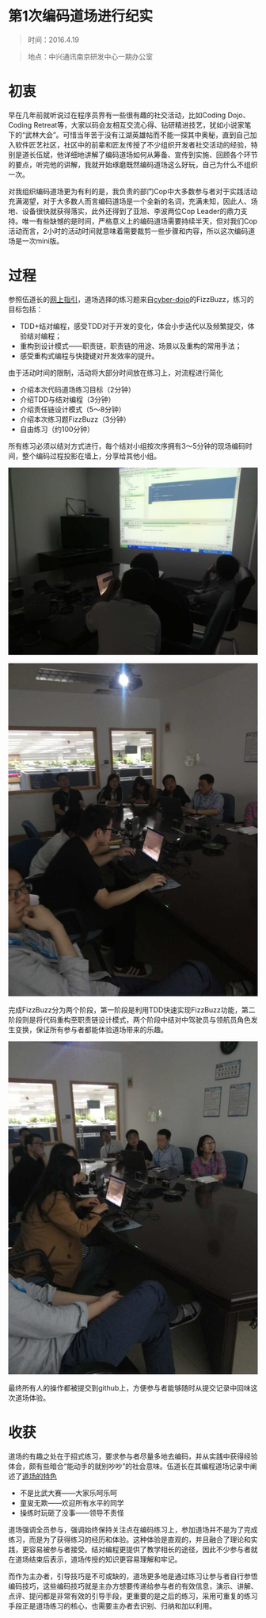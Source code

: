 第1次编码道场进行纪实
=====================

> 时间：2016.4.19

> 地点：中兴通讯南京研发中心一期办公室

# 初衷
早在几年前就听说过在程序员界有一些很有趣的社交活动，比如Coding Dojo、Coding Retreat等，大家以码会友相互交流心得、钻研精进技艺，犹如小说家笔下的“武林大会”。可惜当年苦于没有江湖英雄帖而不能一探其中奥秘，直到自己加入软件匠艺社区，社区中的前辈和匠友传授了不少组织开发者社交活动的经验，特别是道长伍斌，他详细地讲解了编码道场如何从筹备、宣传到实施、回顾各个环节的要点，听完他的讲解，我就开始琢磨既然编码道场这么好玩，自己为什么不组织一次。

对我组织编码道场更为有利的是，我负责的部门Cop中大多数参与者对于实践活动充满渴望，对于大多数人而言编码道场是一个全新的名词，充满未知，因此人、场地、设备很快就获得落实，此外还得到了亚旭、李波两位Cop Leader的鼎力支持。唯一有些缺憾的是时间，严格意义上的编码道场需要持续半天，但对我们Cop活动而言，2小时的活动时间就意味着需要裁剪一些步骤和内容，所以这次编码道场是一次mini版。

# 过程
参照伍道长的[网上指引](http://www.bjdp.org/)，道场选择的练习题来自[cyber-dojo](http://cyber-dojo.org/)的FizzBuzz，练习的目标包括：
- TDD+结对编程，感受TDD对于开发的变化，体会小步迭代以及频繁提交，体验结对编程；
- 重构到设计模式——职责链，职责链的用途、场景以及重构的常用手法；
- 感受重构式编程与快捷键对开发效率的提升。

由于活动时间的限制，活动将大部分时间放在练习上，对流程进行简化
- 介绍本次代码道场练习目标（2分钟）
- 介绍TDD与结对编程（3分钟）
- 介绍责任链设计模式（5～8分钟）
- 介绍本次练习题FizzBuzz（3分钟）
- 自由练习（约100分钟）

所有练习必须以结对方式进行，每个结对小组按次序拥有3～5分钟的现场编码时间，整个编码过程投影在墙上，分享给其他小组。

![img=coding_dojo_2](https://github.com/hxfirefox/blog/blob/master/TDD/img/1st%20coding%20dojo%202.jpg)

![img=coding_dojo_3](https://github.com/hxfirefox/blog/blob/master/TDD/img/1st%20coding%20dojo%203.jpg)

完成FizzBuzz分为两个阶段，第一阶段是利用TDD快速实现FizzBuzz功能，第二阶段则是将代码重构至职责链设计模式，两个阶段中结对中驾驶员与领航员角色发生变换，保证所有参与者都能体验道场带来的乐趣。

![img=coding_dojo_1](https://github.com/hxfirefox/blog/blob/master/TDD/img/1st%20coding%20dojo%201.jpg)

最终所有人的操作都被提交到github上，方便参与者能够随时从提交记录中回味这次道场体验。

# 收获
道场的有趣之处在于招式练习，要求参与者尽量多地去编码，并从实践中获得经验体会，颇有些暗合“能动手的就别吵吵”的社会意味。伍道长在其编程道场记录中阐述了[道场的特色](http://www.ituring.com.cn/article/39938)
- 不是比武大赛——大家乐呵乐呵
- 童叟无欺——欢迎所有水平的同学
- 操练时玩砸了没事——领导不责怪

道场强调全员参与，强调始终保持关注点在编码练习上，参加道场并不是为了完成练习，而是为了获得练习的经历和体验。这种体验是直观的，并且融合了理论和实践，更容易被参与者接受。结对编程更提供了教学相长的途径，因此不少参与者就在道场结束后表示，道场传授的知识更容易理解和牢记。

而作为主办者，引导技巧是不可或缺的，道场更多地是通过练习让参与者自行参悟编码技巧，这些编码技巧就是主办方想要传递给参与者的有效信息，演示、讲解、点评、提问都是非常有效的引导手段，更重要的是之后的练习，采用可重复的练习手段正是道场练习的核心，也需要主办者去识别、归纳和加以利用。
